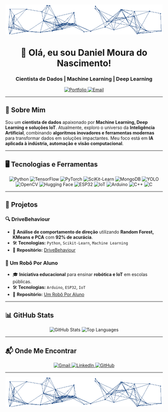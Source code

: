 <!-- Cabeçalho Animado -->
<p align="center">
  <img src="https://raw.githubusercontent.com/Natsuzera/Natsuzera/main/output.gif" alt="Neural Network Animation">
</p>

<h1 align="center">👋 Olá, eu sou Daniel Moura do Nascimento!</h1>
<h3 align="center">Cientista de Dados | Machine Learning | Deep Learning</h3>

<!-- Badges -->
<p align="center">
  <a href="https://github.com/Natsuzera">
    <img src="https://img.shields.io/badge/-PORTFÓLIO-0B3A78?style=for-the-badge&logo=github&logoColor=white" alt="Portfolio">
  </a>
  <a href="mailto:daniel_7799@live.com">
    <img src="https://img.shields.io/badge/-EMAIL-0B3A78?style=for-the-badge&logo=microsoft-outlook&logoColor=white" alt="Email">
  </a>
</p>

---

## 🚀 Sobre Mim
Sou um **cientista de dados** apaixonado por **Machine Learning, Deep Learning e soluções IoT**. Atualmente, exploro o universo da **Inteligência Artificial**, combinando **algoritmos inovadores e ferramentas modernas** para transformar dados em soluções impactantes. Meu foco está em **IA aplicada à indústria, automação e visão computacional**.

---

## 🖥️ Tecnologias e Ferramentas
<p align="center">
  <img src="https://img.shields.io/badge/Python-3776AB?style=for-the-badge&logo=python&logoColor=white" alt="Python">
  <img src="https://img.shields.io/badge/TensorFlow-FF6F00?style=for-the-badge&logo=tensorflow&logoColor=white" alt="TensorFlow">
  <img src="https://img.shields.io/badge/PyTorch-EE4C2C?style=for-the-badge&logo=pytorch&logoColor=white" alt="PyTorch">
  <img src="https://img.shields.io/badge/SciKit_Learn-F7931E?style=for-the-badge&logo=scikit-learn&logoColor=white" alt="SciKit-Learn">
  <img src="https://img.shields.io/badge/MongoDB-47A248?style=for-the-badge&logo=mongodb&logoColor=white" alt="MongoDB">
  <img src="https://img.shields.io/badge/YOLO-FF5733?style=for-the-badge&logo=opencv&logoColor=white" alt="YOLO">
  <img src="https://img.shields.io/badge/OpenCV-5C3EE8?style=for-the-badge&logo=opencv&logoColor=white" alt="OpenCV">
  <img src="https://img.shields.io/badge/HuggingFace-FFCC00?style=for-the-badge&logo=huggingface&logoColor=black" alt="Hugging Face">
  <img src="https://img.shields.io/badge/ESP32-0B3A78?style=for-the-badge&logo=espressif&logoColor=white" alt="ESP32">
  <img src="https://img.shields.io/badge/IoT-0B3A78?style=for-the-badge&logo=internetofthings&logoColor=white" alt="IoT">
  <img src="https://img.shields.io/badge/Arduino-0B3A78?style=for-the-badge&logo=arduino&logoColor=white" alt="Arduino">
  <img src="https://img.shields.io/badge/C++-0B3A78?style=for-the-badge&logo=cplusplus&logoColor=white" alt="C++">
  <img src="https://img.shields.io/badge/C-0B3A78?style=for-the-badge&logo=c&logoColor=white" alt="C">
</p>

---

## 📌 Projetos
### 🔍 **DriveBehaviour**
- 🚗 **Análise de comportamento de direção** utilizando **Random Forest, KMeans e PCA** com **92% de acurácia**.
- 🛠️ **Tecnologias:** `Python`, `Scikit-Learn`, `Machine Learning`
- 🔗 **Repositório:** [DriveBehaviour](https://github.com/seu-usuario/drivebehaviour)

### 🤖 **Um Robô Por Aluno**
- 🎓 **Iniciativa educacional** para ensinar **robótica e IoT** em escolas públicas.
- 🛠️ **Tecnologias:** `Arduino`, `ESP32`, `IoT`
- 🔗 **Repositório:** [Um Robô Por Aluno](https://github.com/seu-usuario/umroboporaluno)

---

## 📊 GitHub Stats
<p align="center">
  <img width="48%" src="https://github-readme-stats.vercel.app/api?username=Natsuzera&show_icons=true&theme=graywhite" alt="GitHub Stats">
  <img width="48%" src="https://github-readme-stats.vercel.app/api/top-langs/?username=Natsuzera&layout=compact&theme=graywhite" alt="Top Languages">
</p>

---

## 📬 Onde Me Encontrar
<p align="center">
  <a href="mailto:daniel_7799@live.com">
    <img src="https://img.shields.io/badge/Gmail-0B3A78?style=for-the-badge&logo=gmail&logoColor=white" alt="Gmail">
  </a>
  <a href="https://www.linkedin.com/in/danielmouranasc">
    <img src="https://img.shields.io/badge/LinkedIn-0B3A78?style=for-the-badge&logo=linkedin&logoColor=white" alt="LinkedIn">
  </a>
  <a href="https://github.com/Natsuzera">
    <img src="https://img.shields.io/badge/GitHub-0B3A78?style=for-the-badge&logo=github&logoColor=white" alt="GitHub">
  </a>
</p>

---

<!-- Rodapé Animado (Opcional: pode adicionar outro GIF ou imagem) -->
<p align="center">
  <img src="https://raw.githubusercontent.com/Natsuzera/Natsuzera/main/output.gif" alt="Neural Network Animation">
</p>
